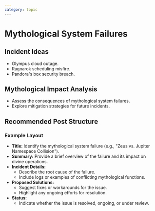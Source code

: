 ```yaml
---
category: topic
---
```


# Mythological System Failures

## Incident Ideas
- Olympus cloud outage.
- Ragnarok scheduling misfire.
- Pandora's box security breach.

## Mythological Impact Analysis
- Assess the consequences of mythological system failures.
- Explore mitigation strategies for future incidents.

## Recommended Post Structure

### Example Layout

- **Title:** Identify the mythological system failure (e.g., "Zeus vs. Jupiter Namespace Collision").
- **Summary:** Provide a brief overview of the failure and its impact on divine operations.
- **Incident Details:**
  - Describe the root cause of the failure.
  - Include logs or examples of conflicting mythological functions.
- **Proposed Solutions:**
  - Suggest fixes or workarounds for the issue.
  - Highlight any ongoing efforts for resolution.
- **Status:**
  - Indicate whether the issue is resolved, ongoing, or under review.
